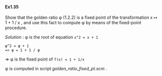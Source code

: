 
#### Ex1.35

Show that the golden ratio φ (1.2.2) is a fixed point of the transformation x ↦ 1 + 1 / x , and use this fact to compute φ by means of the fixed-point procedure. 

_Solution_ : 
φ is the root of equation `x^2 = x + 1`
```
φ^2 = φ + 1
=> φ = 1 + 1 / φ
``` 
=> φ is the fixed point of `f(x) = 1 + 1/x `

φ is computed in script _golden_ratio_fixed_pt.scm_ .
